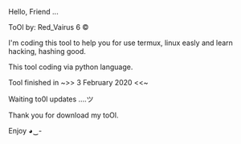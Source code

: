 
Hello, Friend ...

ToOl by: Red_Vairus 6 © 

I'm coding this tool to help you for use termux, linux easly and learn hacking, hashing good.

This tool coding via python language.

Tool finished in ~>> 3 February 2020 <<~

Waiting to0l updates ....ツ

Thank you for download my toOl.

Enjoy  ◕‿-
